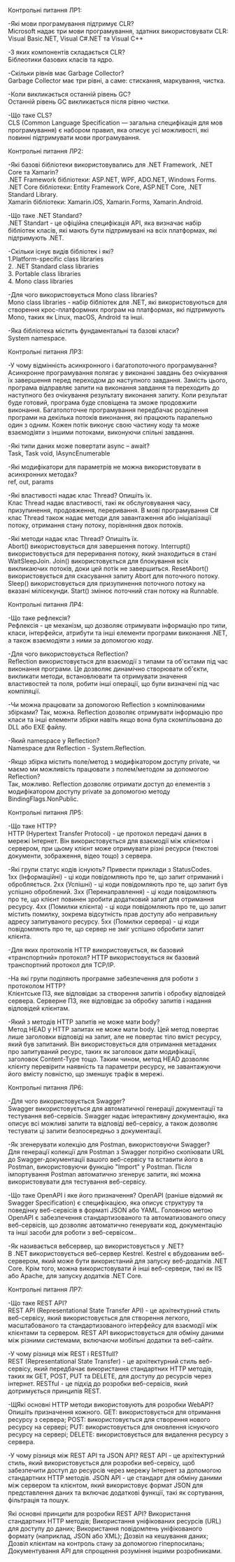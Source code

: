 Контрольні питання ЛР1:

-Які мови програмування підтримує CLR?  
Microsoft надає три мови програмування, здатних використовувати CLR: Visual Basic.NET, Visual C#.NET та Visual C++

-З яких компонентів складається CLR?  
Біблеотики базових класів та ядро.

-Скільки рівнів має Garbage Collector?  
Garbage Collector має три рівні, а саме: стискання, маркування, чистка.

-Коли викликається останній рівень GC?  
Останній рівень GC викликається після рівню чистки.

-Що таке CLS?  
CLS (Common Language Specification — загальна специфікація для мов програмування) є набором правил, яка описує усі можливості, які повинні підтримувати мови програмування.  

Контрольні питання ЛР2:  

-Які базові бібліотеки використовувались для .NET Framework, .NET Core та Xamarin?  
.NET Framework бібліотеки: ASP.NET, WPF, ADO.NET, Windows Forms.  
.NET Core бібліотеки: Entity Framework Core, ASP.NET Core, .NET Standard Library.  
Xamarin бібліотеки: Xamarin.iOS, Xamarin.Forms, Xamarin.Android.  

-Що таке .NET Standard?  
.NET Standart - це офіційна специфікація API, яка визначає набір бібліотек класів, які мають бути підтримувані на всіх платформах, які підтримують .NET.  

-Скільки існує видів бібліотек і які?  
1.Platform-specific class libraries  
2. .NET Standard class libraries  
3. Portable class libraries  
4. Mono class libraries  

-Для чого використовується Mono class libraries?  
Mono class libraries - набір бібліотек для .NET, які використовуються для створення крос-платформних програм на платформах, які підтримують Mono, таких як Linux, macOS, Android та інші.  

-Яка бібліотека містить фундаментальні та базові класи?  
System namespace.  

Контрольні питання ЛР3:  

-У чому відмінність асинхронного і багатопоточного програмування?  
Асинхронне програмування полягає у виконанні завдань без очікування їх завершення перед переходом до наступного завдання. Замість цього, програма відправляє запити на виконання завдання та переходить до наступного без очікування результату виконання запиту. Коли результат буде готовий, програма буде сповіщена та зможе продовжити виконання. Багатопоточне програмування передбачає розділення програми на декілька потоків виконання, які працюють паралельно один з одним. Кожен потік виконує свою частину коду та може взаємодіяти з іншими потоками, виконуючи спільні завдання.  

-Які типи даних може повертати async – await?  
Task, Task void, IAsyncEnumerable  

-Які модифікатори для параметрів не можна використовувати  в асинхронних методах?  
ref, out, params  

-Які властивості надає клас Thread? Опишіть їх.  
Клас Thread надає властивості, такі як обслуговування часу, призупинення, продовження, переривання. В мові програмування C# клас Thread також надає методи для завантаження або ініціалізації потоку, отримання стану потоку, порівняння двох потоків.  

-Які методи надає клас Thread? Опишіть їх.  
Abort() використовується для завершення потоку. Interrupt() використовується для переривання потоку, який знаходиться в стані WaitSleepJoin. Join() використовується для блокування всіх викликаючих потоків, доки цей потік не завершиться. ResetAbort() використовується для скасування запиту Abort для поточного потоку. Sleep() використовується для призупинення поточного потоку на вказані мілісекунди. Start() змінює поточний стан потоку на Runnable.  

Контрольні питання ЛР4:  

-Що таке рефлексія?  
Рефлексія - це механізм, що дозволяє отримувати інформацію про типи, класи, інтерфейси, атрибути та інші елементи програми виконання .NET, а також взаємодіяти з ними за допомогою коду.  

-Для чого використовується Reflection?  
Reflection використовується для взаємодії з типами та об'єктами під час виконання програми. Це дозволяє динамічно створювати об'єкти, викликати методи, встановлювати та отримувати значення властивостей та поля, робити інші операції, що були визначені під час компіляції.  

-Чи можна працювати за допомогою Reflection з компілюваними збірками?
Так, можна. Reflection дозволяє отримувати інформацію про класи та інші елементи збірки навіть якщо вона була скомпільована до DLL або EXE файлу.  

-Який namespace у Reflection?  
Namespace для Reflection - System.Reflection.  

-Якщо збірка містить поле/метод з модифікатором доступу private, чи маємо ми можливість працювати з полем/методом за допомогою Reflection?  
Так, можливо. Reflection дозволяє отримати доступ до елементів з модифікатором доступу private за допомогою методу BindingFlags.NonPublic.

Контрольні питання ЛР5:  

-Що таке HTTP?  
HTTP (Hypertext Transfer Protocol) - це протокол передачі даних в мережі Інтернет. Він використовується для взаємодії між клієнтом і сервером, при цьому клієнт може отримувати різні ресурси (текстові документи, зображення, відео тощо) з сервера.  

-Які групи статус кодів існують? Привести приклади з StatusCodes.  
1xx (Інформаційні) - ці коди повідомляють про те, що запит отриманий і обробляється.
2xx (Успішні) - ці коди повідомляють про те, що запит був успішно оброблений.
3xx (Перенаправлення) - ці коди повідомляють про те, що клієнт повинен зробити додатковий запит для отримання ресурсу.
4xx (Помилки клієнта) - ці коди повідомляють про те, що запит містить помилку, зокрема відсутність прав доступу або неправильну адресу запитуваного ресурсу.
5xx (Помилки сервера) - ці коди повідомляють про те, що сервер не зміг успішно обробити запит клієнта.  

-Для яких протоколів HTTP використовується, як базовий «транспортний» протокол?
HTTP використовується як базовий транспортний протокол для TCP/IP.  

-На які групи поділяють програмне забезпечення для роботи з протоколом HTTP?  
Клієнтське ПЗ, яке відповідає за створення запитів і обробку відповідей сервера.
Серверне ПЗ, яке відповідає за обробку запитів і надання відповідей клієнтам.  

-Який з методів HTTP запитів не може мати body?  
Метод HEAD у HTTP запитах не може мати body. Цей метод повертає лише заголовки відповіді на запит, але не повертає тіло вміст ресурсу, який був запитаний. Він використовується для отримання метаданих про запитуваний ресурс, таких як заголовок дати модифікації, заголовок Content-Type тощо. Таким чином, метод HEAD дозволяє клієнту перевірити наявність та параметри ресурсу, не завантажуючи його вмісту повністю, що зменшує трафік в мережі.

Контрольні питання ЛР6:  

-Для чого використовується Swagger?  
Swagger використовується для автоматичної генерації документації та тестування веб-сервісів. Swagger надає інтерактивну документацію, яка описує всі можливі запити та відповіді веб-сервісу, а також дозволяє тестувати ці запити безпосередньо з документації.  

-Як згенерувати колекцію для Postman, використовуючи Swagger?  
Для генерації колекції для Postman з Swagger потрібно скопіювати URL до Swagger-документації вашого веб-сервісу та вставити його в Postman, використовуючи функцію "Import" у Postman. Після імпортування Postman автоматично згенерує запити, які можна використовувати для тестування веб-сервісу.  

-Що таке OpenAPI і яке його призначення?
OpenAPI (раніше відомий як Swagger Specification) є специфікацією, яка описує структуру та поведінку веб-сервісів в форматі JSON або YAML. Головною метою OpenAPI є забезпечення стандартизованого та автоматизованого опису веб-сервісів, що дозволяє автоматично генерувати код, документацію та інші засоби для роботи з веб-сервісом..  

-Як називається вебсервер, що використовується у .NET?  
В .NET використовується веб-сервер Kestrel. Kestrel є вбудованим веб-сервером, який може бути використаний для запуску веб-додатків .NET Core. Крім того, можна використовувати й інші веб-сервери, такі як IIS або Apache, для запуску додатків .NET Core.

Контрольні питання ЛР7:  

-Що таке REST API?  
REST API (Representational State Transfer API) - це архітектурний стиль веб-сервісу, який використовується для створення легкого, масштабованого та стандартизованого інтерфейсу для взаємодії між клієнтами та сервером. REST API використовується для обміну даними між різними системами, включаючи мобільні додатки та веб-сайти.  

-У чому різниця між REST і RESTfull?  
REST (Representational State Transfer) - це архітектурний стиль веб-сервісу, який передбачає використання стандартних HTTP методів, таких як GET, POST, PUT та DELETE, для доступу до ресурсів через інтернет. RESTful - це підхід до розробки веб-сервісів, який дотримується принципів REST.  

-ЩЯкі основні HTTP методи використовують для розробки WebAPI? Опишіть призначення кожного.
GET: використовується для отримання ресурсу з сервера;
POST: використовується для створення нового ресурсу на сервері;
PUT: використовується для оновлення існуючого ресурсу на сервері;
DELETE: використовується для видалення ресурсу з сервера.  

-У чому різниця між REST API та JSON API?
REST API - це архітектурний стиль, який використовується для розробки веб-сервісу, щоб забезпечити доступ до ресурсів через мережу Інтернет за допомогою стандартних HTTP методів. JSON API - це стандарт для обміну даними між сервером та клієнтом, який використовує формат JSON для представлення даних та включає додаткові функції, такі як сортування, фільтрація та пошук.  

Які основні принципи для розробки REST API?
Використання стандартних HTTP методів;
Використання уніфікованих ресурсів (URL) для доступу до даних;
Використання повідомлень уніфікованого формату (наприклад, JSON або XML);
Дозвіл на кешування даних;
Дозвіл клієнтам на контроль стану за допомогою гіперпосилань;
Документування API для спрощення розуміння іншими розробниками.
